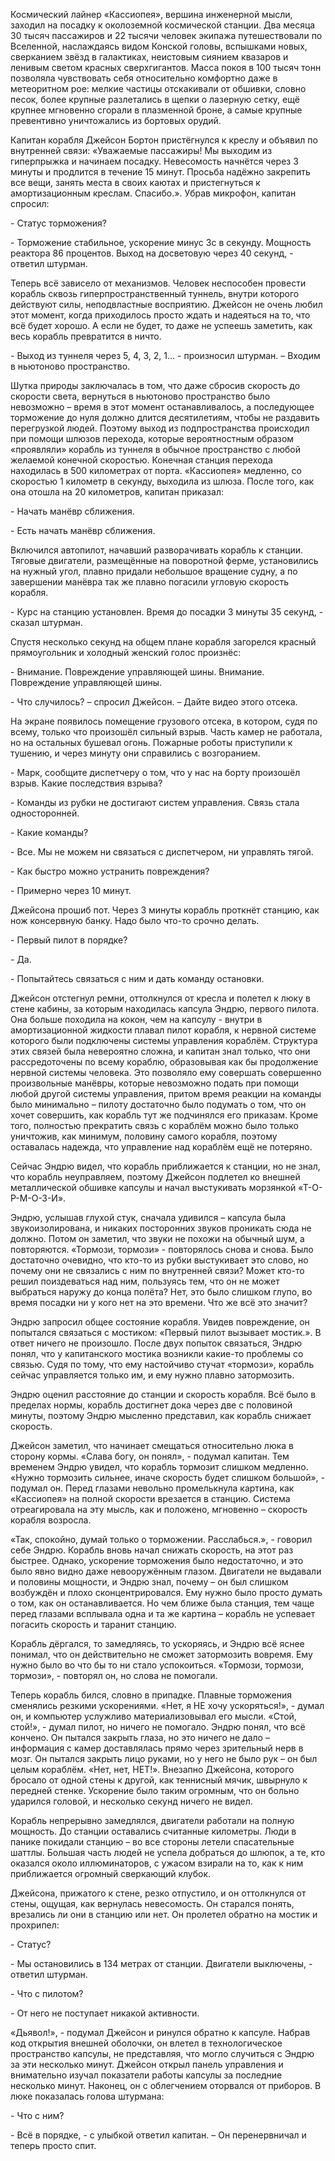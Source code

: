 Космический лайнер «Кассиопея», вершина инженерной мысли, заходил на посадку к околоземной космической станции. Два месяца 30 тысяч пассажиров и 22 тысячи человек экипажа путешествовали по Вселенной, наслаждаясь видом Конской головы, вспышками новых, сверканием звёзд в галактиках, неистовым сиянием квазаров и ленивым светом красных сверхгигантов. Масса покоя в 100 тысяч тонн позволяла чувствовать себя относительно комфортно даже в метеоритном рое: мелкие частицы отскакивали от обшивки, словно песок, более крупные разлетались в щепки о лазерную сетку, ещё крупнее мгновенно сгорали в плазменной броне, а самые крупные превентивно уничтожались из бортовых орудий.

Капитан корабля Джейсон Бортон пристёгнулся к креслу и объявил по внутренней связи: «Уважаемые пассажиры! Мы выходим из гиперпрыжка и начинаем посадку. Невесомость начнётся через 3 минуты и продлится в течение 15 минут. Просьба надёжно закрепить все вещи,  занять места в своих каютах и пристегнуться к амортизационным креслам. Спасибо.». Убрав микрофон, капитан спросил:

\- Статус торможения?

\- Торможение стабильное, ускорение минус 3с в секунду. Мощность реактора 86 процентов. Выход на досветовую через 40 секунд, - ответил штурман.

Теперь всё зависело от механизмов. Человек неспособен провести корабль сквозь гиперпространственный туннель, внутри которого действуют силы, неподвластные восприятию. Джейсон не очень любил этот момент, когда приходилось просто ждать и надеяться на то, что всё будет хорошо. А если не будет, то даже не успеешь заметить, как весь корабль превратится в ничто.

\- Выход из туннеля через 5, 4, 3, 2, 1… - произносил штурман. – Входим в ньютоново пространство.

Шутка природы заключалась в том, что даже сбросив скорость до скорости света, вернуться в ньютоново пространство было невозможно – время в этот момент останавливалось, а последующее торможение до нуля должно длится десятилетиям, чтобы не раздавить перегрузкой людей. Поэтому выход из подпространства происходил при помощи шлюзов перехода, которые вероятностным образом «проявляли» корабль из туннеля в обычное пространство с любой желаемой конечной скоростью. Конечная станция перехода находилась в 500 километрах от порта. «Кассиопея» медленно, со скоростью 1 километр в секунду, выходила из шлюза. После того, как она отошла на 20 километров, капитан приказал:
      
\- Начать манёвр сближения.
      
\- Есть начать манёвр сближения.

Включился автопилот, начавший разворачивать корабль к станции. Тяговые двигатели, размещённые на поворотной ферме, установились на нужный угол, плавно придали небольшое вращение судну, а по завершении манёвра так же плавно погасили угловую скорость корабля.

\- Курс на станцию установлен. Время до посадки 3 минуты 35 секунд, - сказал штурман.

Спустя несколько секунд на общем плане корабля загорелся красный прямоугольник и холодный женский голос произнёс:
      
\- Внимание. Повреждение управляющей шины. Внимание. Повреждение управляющей шины.
      
\- Что случилось? – спросил Джейсон. – Дайте видео этого отсека.

На экране появилось помещение грузового отсека, в котором, судя по всему, только что произошёл сильный взрыв. Часть камер не работала, но на остальных бушевал огонь. Пожарные роботы приступили к тушению, и через минуту они справились с возгоранием.

\- Марк, сообщите диспетчеру о том, что у нас на борту произошёл взрыв. Какие последствия взрыва?

\- Команды из рубки не достигают систем управления. Связь стала односторонней.

\- Какие команды?

\- Все. Мы не можем ни связаться с диспетчером, ни управлять тягой.

\- Как быстро можно устранить повреждения?

\- Примерно через 10 минут.

Джейсона прошиб пот. Через 3 минуты корабль проткнёт станцию, как нож консервную банку. Надо было что-то срочно делать.

\- Первый пилот в порядке?

\- Да.

\- Попытайтесь связаться с ним и дать команду остановки.

Джейсон отстегнул ремни, оттолкнулся от кресла и полетел к люку в стене кабины, за которым находилась капсула Эндрю, первого пилота. Она больше походила на кокон, чем на капсулу - внутри в амортизационной жидкости плавал пилот корабля, к нервной системе которого были подключены системы управления кораблём. Структура этих связей была невероятно сложна, и капитан знал только, что они рассредоточены по всему кораблю, образовывая как бы продолжение нервной системы человека. Это позволяло ему совершать совершенно произвольные манёвры, которые невозможно подать при помощи любой другой системы управления, притом время реакции на команды было минимально – пилоту достаточно было подумать о том, что он хочет совершить, как корабль тут же подчинялся его приказам. Кроме того, полностью прекратить связь с кораблём можно было только уничтожив, как минимум, половину самого корабля, поэтому оставалась надежда, что управление над кораблём ещё не потеряно.
      
Сейчас Эндрю видел, что корабль приближается к станции, но не знал, что корабль неуправляем, поэтому Джейсон подлетел ко внешней металлической обшивке капсулы и начал выстукивать морзянкой «Т-О-Р-М-О-З-И».

Эндрю, услышав глухой стук, сначала удивился – капсула была звукоизолирована, и никаких посторонних звуков проникать сюда не должно. Потом он заметил, что звуки не похожи на обычный шум, а повторяются. «Тормози, тормози» - повторялось снова и снова. Было достаточно очевидно, что кто-то из рубки выстукивает это слово, но почему они не связались с ним по внутренней связи? Может кто-то решил поиздеваться над ним, пользуясь тем, что он не может выбраться наружу до конца полёта? Нет, это было слишком глупо, во время посадки ни у кого нет на это времени. Что же всё это значит?

Эндрю запросил общее состояние корабля. Увидев повреждение, он попытался связаться с мостиком: «Первый пилот вызывает мостик.». В ответ ничего не произошло. После двух попыток связаться, Эндрю понял, что у капитанского мостика возникли какие-то проблемы со связью. Судя по тому, что ему настойчиво стучат «тормози», корабль сейчас управляется только им, и ему нужно плавно затормозить.

Эндрю оценил расстояние до станции и скорость корабля. Всё было в пределах нормы, корабль достигнет дока через две с половиной минуты, поэтому Эндрю мысленно представил, как корабль снижает скорость.

Джейсон заметил, что начинает смещаться относительно люка в сторону кормы. «Слава богу, он понял», - подумал капитан. Тем временем Эндрю увидел, что корабль тормозит слишком медленно. «Нужно тормозить сильнее, иначе скорость будет слишком большой», - подумал он. Перед глазами невольно промелькнула картина, как «Кассиопея» на полной скорости врезается в станцию. Система отреагировала на эту мысль, как и положено, мгновенно – скорость корабля возросла.

«Так, спокойно, думай только о торможении. Расслабься.», - говорил себе Эндрю. Корабль вновь начал снижать скорость, на этот раз быстрее. Однако, ускорение торможения было недостаточно, и это было явно видно даже невооружённым глазом. Двигатели не выдавали и половины мощности, и Эндрю знал, почему – он был слишком возбуждён и плохо сконцентрировался. Ему нужно было просто думать о том, как он останавливается. Но чем ближе была станция, тем чаще перед глазами всплывала одна и та же картина – корабль не успевает погасить скорость и таранит станцию.

Корабль дёргался, то замедляясь, то ускоряясь, и Эндрю всё яснее понимал, что он действительно не сможет затормозить вовремя. Ему нужно было во что бы то ни стало успокоиться. «Тормози, тормози, тормози», - повторял он, но слова не помогали.

Теперь корабль бился, словно в припадке. Плавные торможения сменялись резкими ускорениями. «Нет, я НЕ хочу ускоряться!», - думал он, и компьютер услужливо материализовывал его мысли. «Стой, стой!», - думал пилот, но ничего не помогало. Эндрю понял, что всё кончено. Он пытался закрыть глаза, но это ничего не дало – информация с камер доставлялась прямо через зрительный нерв в мозг. Он пытался закрыть лицо руками, но у него не было рук – он был целым кораблём. «Нет, нет, НЕТ!».
Внезапно Джейсона, которого бросало от одной стены к другой, как теннисный мячик, швырнуло к передней стенке. Ускорение было таким огромным, что он больно ударился головой, и несколько секунд ничего не видел.

Корабль непрерывно замедлялся, двигатели работали на полную мощность. До станции оставались считанные километры. Люди в панике покидали станцию – во все стороны летели спасательные шаттлы. Большая часть людей не успела добраться до шлюпок, а те, кто оказался около иллюминаторов, с ужасом взирали на то, как к ним приближается огромный сверкающий клубок.

Джейсона, прижатого к стене, резко отпустило, и он оттолкнулся от стены, ощущая, как вернулась невесомость. Он старался понять, врезались ли они в станцию или нет. Он пролетел обратно на мостик и прохрипел:

\- Статус?

\- Мы остановились в 134 метрах от станции. Двигатели выключены, - ответил штурман.

\- Что с пилотом?

\- От него не поступает никакой активности.

«Дьявол!», - подумал Джейсон и ринулся обратно к капсуле. Набрав код открытия внешней оболочки, он влетел в технологическое пространство капсулы, не представляя, что могло случиться с Эндрю за эти несколько минут. Джейсон открыл панель управления и внимательно изучал показатели работы капсулы за последние несколько минут. Наконец, он с облегчением оторвался от приборов. В люке показалась голова штурмана:

\- Что с ним?

\- Всё в порядке, - с улыбкой ответил капитан. – Он перенервничал и теперь просто спит.
